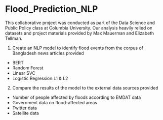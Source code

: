 # Flood_Prediction_NLP

This collaborative project was conducted as part of the Data Science and Public Policy class at Columbia University. Our analysis heavily relied on datasets and project materials provided by Max Mauerman and Elizabeth Tellman.

1. Create an NLP model to identify flood events from the corpus of Bangladesh news articles provided
- BERT
- Random Forest
- Linear SVC
- Logistic Regression L1 & L2
  
2. Compare the results of the model to the external data sources provided 
- Number of people affected by floods according to EMDAT data
- Government data on flood-affected areas
- Twitter data
- Satellite data
